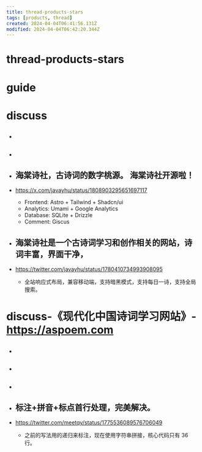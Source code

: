 ```yaml
---
title: thread-products-stars
tags: [products, thread]
created: 2024-04-04T06:41:56.131Z
modified: 2024-04-04T06:42:20.344Z
---
```


# thread-products-stars

# guide

# discuss
- ## 

- ## 

- ## 海棠诗社，古诗词的数字桃源。 海棠诗社开源啦！
- https://x.com/javayhu/status/1808903295651697117
  - Frontend: Astro + Tailwind + Shadcn/ui
  - Analytics: Umami + Google Analytics
  - Database: SQLite + Drizzle
  - Comment: Giscus

- ## 海棠诗社是一个古诗词学习和创作相关的网站，诗词丰富，界面干净，
- https://twitter.com/javayhu/status/1780410734993908095
  - 全站响应式布局，兼容移动端，支持暗黑模式，支持每日一诗，支持全局搜索。

# discuss-《现代化中国诗词学习网站》- https://aspoem.com
- ## 

- ## 

- ## 

- ## 标注+拼音+标点首行处理，完美解决。
- https://twitter.com/meetqy/status/1775536089576706049
  - 之前的写法用的递归来标注，现在使用字符串拼接，核心代码只有 36 行。
